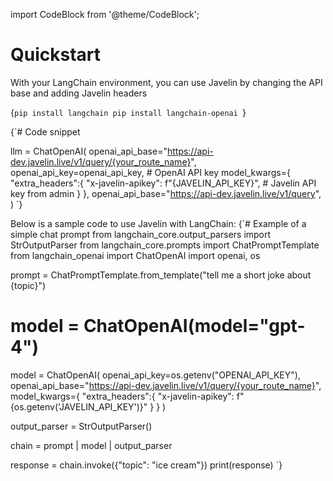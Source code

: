 import CodeBlock from '@theme/CodeBlock';

# Quickstart  

With your LangChain environment, you can use Javelin by changing the API base and adding Javelin headers

<CodeBlock
  language="python">
  {`pip install langchain
pip install langchain-openai
`}
</CodeBlock>

<CodeBlock
  language="python"
  title="ChatOpenAI Configuration Example"
  showLineNumbers>
  {`# Code snippet

llm = ChatOpenAI(
    openai_api_base="https://api-dev.javelin.live/v1/query/{your_route_name}",
    openai_api_key=openai_api_key, # OpenAI API key
    model_kwargs={
      "extra_headers":{
        "x-javelin-apikey": f"{JAVELIN_API_KEY}", # Javelin API key from admin
      }
    },
    openai_api_base="https://api-dev.javelin.live/v1/query",
)
`}
</CodeBlock>

Below is a sample code to use Javelin with LangChain:
<CodeBlock
  language="python"
  title="Simple Chat Prompt Example"
  showLineNumbers>
  {`# Example of a simple chat prompt
from langchain_core.output_parsers import StrOutputParser
from langchain_core.prompts import ChatPromptTemplate
from langchain_openai import ChatOpenAI
import openai, os

prompt = ChatPromptTemplate.from_template("tell me a short joke about {topic}")

# model = ChatOpenAI(model="gpt-4")
model = ChatOpenAI(
    openai_api_key=os.getenv("OPENAI_API_KEY"),
    openai_api_base="https://api-dev.javelin.live/v1/query/{your_route_name}",
    model_kwargs={
        "extra_headers":{
        "x-javelin-apikey": f"{os.getenv('JAVELIN_API_KEY')}"
        }
    }
)

output_parser = StrOutputParser()

chain = prompt | model | output_parser

response = chain.invoke({"topic": "ice cream"})
print(response)
`}
</CodeBlock>

